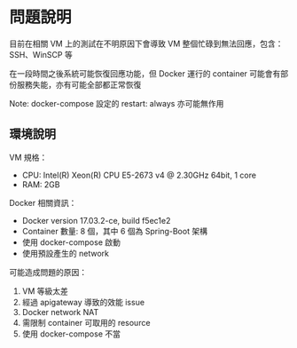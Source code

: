 問題說明
=======

目前在相關 VM 上的測試在不明原因下會導致 VM 整個忙碌到無法回應，包含：SSH、WinSCP 等

在一段時間之後系統可能恢復回應功能，但 Docker 運行的 container 可能會有部份服務失能，亦有可能全部都正常恢復

Note: docker-compose 設定的 restart: always 亦可能無作用



環境說明
-------

VM 規格：

- CPU: Intel(R) Xeon(R) CPU E5-2673 v4 @ 2.30GHz 64bit, 1 core
- RAM: 2GB


Docker 相關資訊：

- Docker version 17.03.2-ce, build f5ec1e2
- Container 數量: 8 個，其中 6 個為 Spring-Boot 架構
- 使用 docker-compose 啟動
- 使用預設產生的 network


可能造成問題的原因：

1. VM 等級太差
2. 經過 apigateway 導致的效能 issue
3. Docker network NAT 
4. 需限制 container 可取用的 resource
5. 使用 docker-compose 不當


